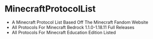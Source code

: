 # MinecraftProtocolList
- A Minecraft Protocol List Based Off The Minecraft Fandom Website
- All Protocols For Minecraft Bedrock 1.1.0-1.18.11 Full Releases
- All Protocols For Minecraft Education Edition Listed
